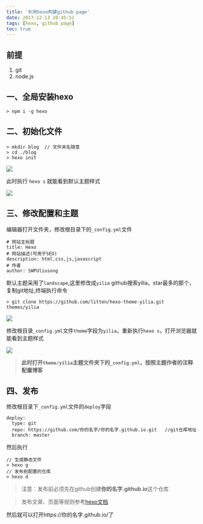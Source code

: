 ```yaml
---
title: '利用hexo构建github page'
date: 2017-12-13 20:45:51
tags: [hexo, github page]
toc: true
---
```


## 前提
1. git
2. node.js

## 一、全局安装hexo
```
> npm i -g hexo
```
## 二、初始化文件
```
> mkdir blog  // 文件夹名随意
> cd ./blog
> hexo init
```
![](https://ws1.sinaimg.cn/large/005tsFX0gy1fmfiiy7pmtj30ux0k8h7h.jpg)

此时执行 `hexo s` 就能看到默认主题样式

![](https://ws1.sinaimg.cn/large/005tsFX0gy1fmfio4i0nyj311q0j647p.jpg)

## 三、修改配置和主题
编辑器打开文件夹，修改根目录下的`_config.yml`文件
```
# 网站主标题
title: Hexo
# 网站描述(可用于SEO)
description: html,css,js,javascript
# 作者
author: SWPUliusong
```
默认主题采用了`landscape`,这里修改成`yilia`
github搜索yilia，star最多的那个，复制git地址,终端执行命令
```
> git clone https://github.com/litten/hexo-theme-yilia.git themes/yilia
```
![](https://ws1.sinaimg.cn/large/005tsFX0gy1fmfjn1stn1j311y0kgn0o.jpg)

修改根目录`_config.yml`文件`theme`字段为`yilia`，重新执行`hexo s`，打开浏览器就能看到主题样式

![](https://ws1.sinaimg.cn/large/005tsFX0gy1fmfjsf72cgj311v0jeabh.jpg)

> **此时打开`theme/yilia`主题文件夹下的`_config.yml`，按照主题作者的注释配置博客**

## 四、发布
修改根目录下`_config.yml`文件的`deploy`字段
```
deploy:
  type: git
  repo: https://github.com/你的名字/你的名字.github.io.git   //git仓库地址
  branch: master
```
然后执行
```
// 生成静态文件
> hexo g
// 发布到配置的仓库
> hexo d
```
> 注意：发布前必须先在github创建**你的名字.github.io**这个仓库

> 发布文章、页面等规则参考[hexo文档](https://hexo.io/zh-cn/docs/)

然后就可以打开https://你的名字.github.io/了
